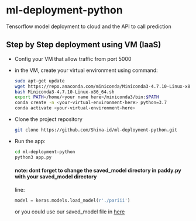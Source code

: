 # ml-deployment-python
Tensorflow model deployment to cloud and the API to call prediction

## Step by Step deployment using VM (IaaS)

- Config your VM that allow traffic from port 5000

- in the VM, create your virtual environment using command:
  ```bash
  sudo apt-get update
  wget https://repo.anaconda.com/miniconda/Miniconda3-4.7.10-Linux-x86_64.sh
  bash Miniconda3-4.7.10-Linux-x86_64.sh
  export PATH=/home/<your name here>/miniconda3/bin:$PATH
  conda create -n <your-virtual-environment-here> python=3.7
  conda activate <your-virtual-environment-here>
  ```
- Clone the project repository
  ```bash
  git clone https://github.com/Shina-id/ml-deployment-python.git
  ```
- Run the app:
  ```bash
  cd ml-deployment-python
  python3 app.py
  ```
  #### note: dont forget to change the saved_model directory in paddy.py with your saved_model directory
  line:
  ```python
  model = keras.models.load_model(r'./pariii')
  ```
  or you could use our saved_model file in [here](https://drive.google.com/drive/folders/19Lee546VD1mj6RPZ-ElfC-1xvEprTWSk)
  
